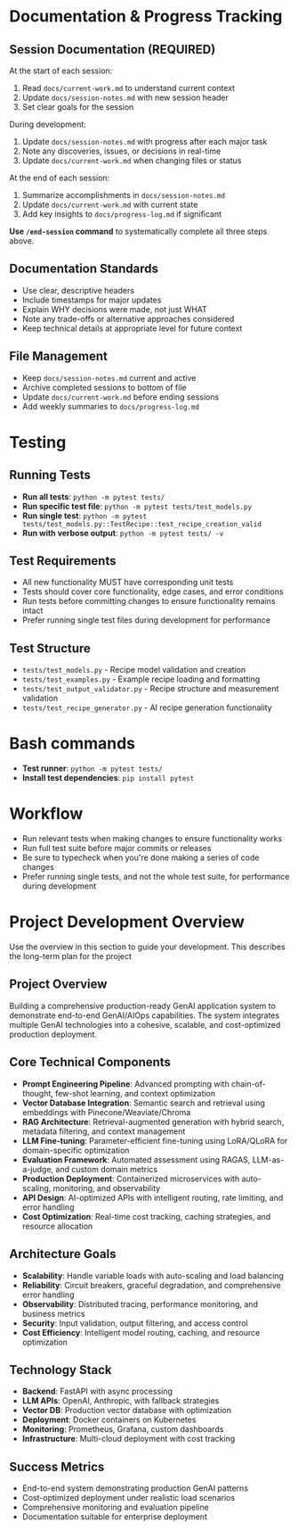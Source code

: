 # Documentation & Progress Tracking

## Session Documentation (REQUIRED)
At the start of each session:
1. Read `docs/current-work.md` to understand current context
2. Update `docs/session-notes.md` with new session header
3. Set clear goals for the session

During development:
1. Update `docs/session-notes.md` with progress after each major task
2. Note any discoveries, issues, or decisions in real-time
3. Update `docs/current-work.md` when changing files or status

At the end of each session:
1. Summarize accomplishments in `docs/session-notes.md`
2. Update `docs/current-work.md` with current state
3. Add key insights to `docs/progress-log.md` if significant

**Use `/end-session` command** to systematically complete all three steps above.

## Documentation Standards
- Use clear, descriptive headers
- Include timestamps for major updates
- Explain WHY decisions were made, not just WHAT
- Note any trade-offs or alternative approaches considered
- Keep technical details at appropriate level for future context

## File Management
- Keep `docs/session-notes.md` current and active
- Archive completed sessions to bottom of file
- Update `docs/current-work.md` before ending sessions
- Add weekly summaries to `docs/progress-log.md`

# Testing

## Running Tests
- **Run all tests**: `python -m pytest tests/`
- **Run specific test file**: `python -m pytest tests/test_models.py`
- **Run single test**: `python -m pytest tests/test_models.py::TestRecipe::test_recipe_creation_valid`
- **Run with verbose output**: `python -m pytest tests/ -v`

## Test Requirements
- All new functionality MUST have corresponding unit tests
- Tests should cover core functionality, edge cases, and error conditions
- Run tests before committing changes to ensure functionality remains intact
- Prefer running single test files during development for performance

## Test Structure
- `tests/test_models.py` - Recipe model validation and creation
- `tests/test_examples.py` - Example recipe loading and formatting
- `tests/test_output_validator.py` - Recipe structure and measurement validation
- `tests/test_recipe_generator.py` - AI recipe generation functionality

# Bash commands
- **Test runner**: `python -m pytest tests/`
- **Install test dependencies**: `pip install pytest`

# Workflow
- Run relevant tests when making changes to ensure functionality works
- Run full test suite before major commits or releases
- Be sure to typecheck when you're done making a series of code changes
- Prefer running single tests, and not the whole test suite, for performance during development

# Project Development Overview

Use the overview in this section to guide your development. This describes the long-term plan for the project

## Project Overview
Building a comprehensive production-ready GenAI application system to demonstrate end-to-end GenAI/AIOps capabilities. The system integrates multiple GenAI technologies into a cohesive, scalable, and cost-optimized production deployment.

## Core Technical Components
- **Prompt Engineering Pipeline**: Advanced prompting with chain-of-thought, few-shot learning, and context optimization
- **Vector Database Integration**: Semantic search and retrieval using embeddings with Pinecone/Weaviate/Chroma
- **RAG Architecture**: Retrieval-augmented generation with hybrid search, metadata filtering, and context management
- **LLM Fine-tuning**: Parameter-efficient fine-tuning using LoRA/QLoRA for domain-specific optimization
- **Evaluation Framework**: Automated assessment using RAGAS, LLM-as-a-judge, and custom domain metrics
- **Production Deployment**: Containerized microservices with auto-scaling, monitoring, and observability
- **API Design**: AI-optimized APIs with intelligent routing, rate limiting, and error handling
- **Cost Optimization**: Real-time cost tracking, caching strategies, and resource allocation

## Architecture Goals
- **Scalability**: Handle variable loads with auto-scaling and load balancing
- **Reliability**: Circuit breakers, graceful degradation, and comprehensive error handling  
- **Observability**: Distributed tracing, performance monitoring, and business metrics
- **Security**: Input validation, output filtering, and access control
- **Cost Efficiency**: Intelligent model routing, caching, and resource optimization

## Technology Stack
- **Backend**: FastAPI with async processing
- **LLM APIs**: OpenAI, Anthropic, with fallback strategies
- **Vector DB**: Production vector database with optimization
- **Deployment**: Docker containers on Kubernetes
- **Monitoring**: Prometheus, Grafana, custom dashboards
- **Infrastructure**: Multi-cloud deployment with cost tracking

## Success Metrics
- End-to-end system demonstrating production GenAI patterns
- Cost-optimized deployment under realistic load scenarios  
- Comprehensive monitoring and evaluation pipeline
- Documentation suitable for enterprise deployment